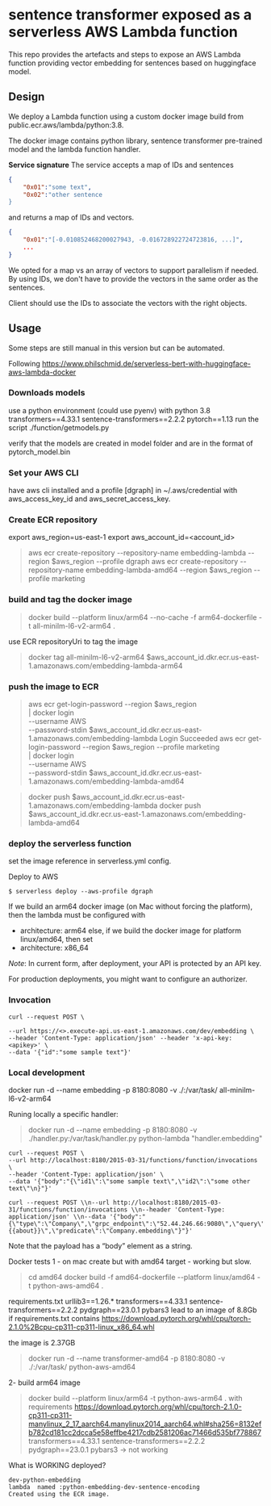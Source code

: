 <!--
title: 'AWS Simple HTTP Endpoint example in Python'
description: 'This template demonstrates how to make a simple HTTP API with Python running on AWS Lambda and API Gateway using the Serverless'
-->

# sentence transformer exposed as a serverless AWS Lambda function

This repo provides the artefacts and steps to expose an AWS Lambda function providing vector embedding for sentences based on huggingface model.


## Design
We deploy a Lambda function using a custom docker image build from public.ecr.aws/lambda/python:3.8.

The docker image contains python library, sentence transformer pre-trained model and the lambda function handler.

**Service signature**
The service accepts a map of IDs and sentences
```json
{
    "0x01":"some text",
    "0x02":"other sentence
}
```
and returns a map of IDs and vectors.
```json
{
    "0x01":"[-0.010852468200027943, -0.016728922724723816, ...]",
    ...
}
```

We opted for a map vs an array of vectors to support parallelism if needed.
By using IDs, we don't have to provide the vectors in the same order as the sentences.

Client should use the IDs to associate the vectors with the right objects.


## Usage
Some steps are still manual in this version but can be automated.


Following https://www.philschmid.de/serverless-bert-with-huggingface-aws-lambda-docker

### Downloads models
use a python environment (could use pyenv) with
python 3.8
transformers==4.33.1
sentence-transformers==2.2.2
pytorch==1.13
run the script ./function/getmodels.py

verify that the models are created in model folder and are in the format of pytorch_model.bin

### Set your AWS CLI 
have aws cli installed and a profile [dgraph] in ~/.aws/credential with aws_access_key_id and aws_secret_access_key.

### Create ECR repository
export aws_region=us-east-1
export aws_account_id=<account_id>

> aws ecr create-repository --repository-name embedding-lambda --region $aws_region --profile dgraph
> aws ecr create-repository --repository-name embedding-lambda-amd64 --region $aws_region --profile marketing
### build and tag the docker image

> docker build  --platform linux/arm64  --no-cache -f arm64-dockerfile -t all-minilm-l6-v2-arm64 .


use ECR repositoryUri to tag the image
> docker tag all-minilm-l6-v2-arm64 $aws_account_id.dkr.ecr.us-east-1.amazonaws.com/embedding-lambda-arm64

### push the image to ECR
> aws ecr get-login-password --region $aws_region \
| docker login \
    --username AWS \
    --password-stdin $aws_account_id.dkr.ecr.us-east-1.amazonaws.com/embedding-lambda
Login Succeeded
> aws ecr get-login-password --region $aws_region --profile marketing\
| docker login \
    --username AWS \
    --password-stdin $aws_account_id.dkr.ecr.us-east-1.amazonaws.com/embedding-lambda-amd64

> docker push $aws_account_id.dkr.ecr.us-east-1.amazonaws.com/embedding-lambda
> docker push $aws_account_id.dkr.ecr.us-east-1.amazonaws.com/embedding-lambda-amd64 
### deploy the serverless function
set the image reference in serverless.yml config.

Deploy to AWS
```
$ serverless deploy --aws-profile dgraph
```

If we build an arm64 docker image (on Mac without forcing the platform), then the lambda must be configured with
- architecture: arm64
else, if we build the docker image for platform linux/amd64, then set
- architecture: x86_64

_Note_: In current form, after deployment, your API is protected by an API key. 

For production deployments, you might want to configure an authorizer.

### Invocation
```
curl --request POST \

--url https://<>.execute-api.us-east-1.amazonaws.com/dev/embedding \
--header 'Content-Type: application/json' --header 'x-api-key: <apikey>' \
--data '{"id":"some sample text"}'
```


### Local development



docker run -d --name embedding -p 8180:8080  -v ./:/var/task/   all-minilm-l6-v2-arm64

Runing locally a specific handler:

> docker run -d --name embedding -p 8180:8080  -v ./handler.py:/var/task/handler.py   python-lambda "handler.embedding"

```
curl --request POST \
--url http://localhost:8180/2015-03-31/functions/function/invocations \
--header 'Content-Type: application/json' \
--data '{"body":"{\"id1\":\"some sample text\",\"id2\":\"some other text\"\n}"}'
```

```
curl --request POST \\n--url http://localhost:8180/2015-03-31/functions/function/invocations \\n--header 'Content-Type: application/json' \\n--data '{"body":"{\"type\":\"Company\",\"grpc_endpoint\":\"52.44.246.66:9080\",\"query\":\"about:Company.about\",\"prompt\":\"{{about}}\",\"predicate\":\"Company.embedding\"}"}'
```

Note that the payload has a “body” element as a string.


Docker tests
1 - on mac create but with amd64 target - working but slow.
> cd amd64
> docker build -f amd64-dockerfile --platform linux/amd64  -t python-aws-amd64 .

requirements.txt
    urllib3==1.26.*
    transformers==4.33.1
    sentence-transformers==2.2.2
    pydgraph==23.0.1
    pybars3
lead to an image of 8.8Gb
if requirements.txt contains
https://download.pytorch.org/whl/cpu/torch-2.1.0%2Bcpu-cp311-cp311-linux_x86_64.whl

the image is 2.37GB

> docker run -d --name transformer-amd64 -p 8180:8080  -v ./:/var/task/   python-aws-amd64

2- build arm64 image
> docker build  --platform linux/arm64  -t python-aws-arm64 .
with requirements
    https://download.pytorch.org/whl/cpu/torch-2.1.0-cp311-cp311-manylinux_2_17_aarch64.manylinux2014_aarch64.whl#sha256=8132efb782cd181cc2dcca5e58effbe4217cdb2581206ac71466d535bf778867
    transformers==4.33.1
    sentence-transformers==2.2.2
    pydgraph==23.0.1
    pybars3
-> not working

    
What is WORKING deployed?

    dev-python-embedding
    lambda  named :python-embedding-dev-sentence-encoding
    Created using the ECR image.
